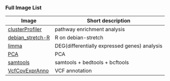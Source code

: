 ### Full Image List  
| Image | Short description |  
| --- | --- |
| [clusterProfiler](./RNA/clusterProfiler) | pathway enrichment analysis |
| [debian_stretch-R](./debian_stretch-R) | R on debian-stretch |  
| [limma](./RNA/limma) | DEG(differentially expressed genes) analysis |  
| [PCA](./MultivariateAnalysis/PCA) | PCA |
| [samtools](./BasicTools/samtools) | samtools + bedtools + bcftools |   
| [VcfCovExprAnno](./VcfCovExprAnno/) | VCF annotation |  
